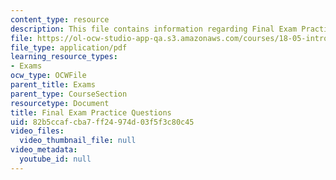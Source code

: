 ```yaml
---
content_type: resource
description: This file contains information regarding Final Exam Practice Questions.
file: https://ol-ocw-studio-app-qa.s3.amazonaws.com/courses/18-05-introduction-to-probability-and-statistics-spring-2014/82b5ccafcba7ff24974d03f5f3c80c45_MIT18_05S14_Prac_Fnal_Exm.pdf
file_type: application/pdf
learning_resource_types:
- Exams
ocw_type: OCWFile
parent_title: Exams
parent_type: CourseSection
resourcetype: Document
title: Final Exam Practice Questions
uid: 82b5ccaf-cba7-ff24-974d-03f5f3c80c45
video_files:
  video_thumbnail_file: null
video_metadata:
  youtube_id: null
---
```

